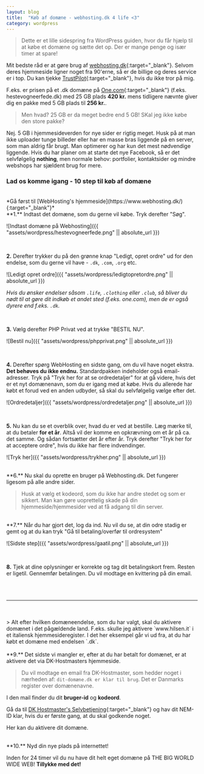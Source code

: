 ```yaml
---
layout: blog
title:  "Køb af domæne - webhosting.dk 4 life <3"
category: wordpress
---
```


> Dette er et lille sidespring fra WordPress guiden, hvor du får hjælp til at købe et domæne og sætte det op. Der er mange penge og især timer at spare!

Mit bedste råd er at gøre brug af [webhosting.dk](https://www.webhosting.dk/){:target="_blank"}. Selvom deres hjemmeside ligner noget fra 90'erne, så er de billige og deres service er i top. Du kan tjekke [TrustPilot](https://dk.trustpilot.com/review/www.webhosting.dk){:target="_blank"}, hvis du ikke tror på mig. 

F.eks. er prisen på et .dk domæne på [One.com](https://www.one.com/da/){:target="_blank"} (f.eks. hestevogneerfede.dk) med 25 GB plads **420 kr.** mens tidligere nævnte giver dig en pakke med 5 GB plads til **256 kr.**. 

> Men hvad? 25 GB er da meget bedre end 5 GB! SKal jeg ikke købe den store pakke?

Nej. 5 GB i hjemmesideverden for nye sider er rigtig meget. Husk på at man ikke uploader tunge billeder eller har en masse bras liggende på en server, som man aldrig får brugt. Man optimerer og har kun det mest nødvendige liggende. Hvis du har planer om at starte det nye Facebook, så er det selvfølgelig **nothing**, men normale behov: portfolier, kontaktsider og mindre webshops har sjældent brug for mere.

### Lad os komme igang - 10 step til køb af domæne

<br>
*Gå først til [WebHosting's hjemmeside](https://www.webhosting.dk/){:target="_blank"}*

<br>
**1.** Indtast det domæne, som du gerne vil købe. Tryk derefter "Søg".

![Indtast domæne på Webhosting]({{ "assets/wordpress/hestevogneerfede.png" || absolute_url }})

<br>

**2.** Derefter trykker du på den grønne knap "Ledigt, opret ordre" ud for den endelse, som du gerne vil have - `.dk`, `.com`, `.org` etc.

![Ledigt opret ordre]({{ "assets/wordpress/ledigtopretordre.png" || absolute_url }})

*Hvis du ønsker endelser såsom `.life`, `.clothing` eller `.club`, så bliver du nødt til at gøre dit indkøb et andet sted (f.eks. one.com), men de er også dyrere end f.eks. `.dk`.*

<br>

**3.** Vælg derefter PHP Privat ved at trykke "BESTIL NU".


![Bestil nu]({{ "assets/wordpress/phpprivat.png" || absolute_url }})


<br>

**4.** Derefter spørg WebHosting en sidste gang, om du vil have noget ekstra. **Det behøves du ikke endnu.** Standardpakken indeholder også email-adresser. Tryk på "Tryk her for at se ordredetaljer" for at gå videre, hvis det er et nyt domænenavn, som du er igang med at købe. Hvis du allerede har købt et forud ved en anden udbyder, så skal du selvfølgelig vælge efter det.


![Ordredetaljer]({{ "assets/wordpress/ordredetaljer.png" || absolute_url }})


<br>

**5.** Nu kan du se et overblik over, hvad du er ved at bestille. Læg mærke til, at du betaler **for et år**. Altså vil der komme en opkrævning om et år på ca. det samme. Og sådan fortsætter det år efter år.
Tryk derefter "Tryk her for at acceptere ordre", hvis du ikke har flere indvendinger.

![Tryk her]({{ "assets/wordpress/trykher.png" || absolute_url }})

<br>
**6.** Nu skal du oprette en bruger på Webhosting.dk. Det fungerer ligesom på alle andre sider. 

> Husk at vælg et kodeord, som du ikke har andre stedet og som er sikkert. Man kan gøre uoprettelig skade på din hjemmeside/hjemmesider ved at få adgang til din server.

<br>
**7.** Når du har gjort det, log da ind. Nu vil du se, at din odre stadig er gemt og at du kan tryk "Gå til betaling/overfør til ordresystem"

![Sidste step]({{ "assets/wordpress/gaatil.png" || absolute_url }})

<br>

**8.** Tjek at dine oplysninger er korrekte og tag dit betalingskort frem. Resten er ligetil. Gennemfør betalingen. Du vil modtage en kvittering på din email.

<br>
<br>

-----------------------

<br>
<br>
> Alt efter hvilken domæneendelse, som du har valgt, skal du aktivere domænet i det pågældende land. F.eks. skulle jeg aktivere `www.hilsen.it` i et italiensk hjemmesideregister. I det her eksempel går vi ud fra, at du har købt et domæne med endelsen `.dk`.


<br>
<br>
**9.** Det sidste vi mangler er, efter at du har betalt for domænet, er at aktivere det via DK-Hostmasters hjemmeside. 

> Du vil modtage en email fra DK-Hostmaster, som hedder noget i nærheden af: `dit-domæne.dk er klar til brug`. Det er Danmarks register over domænenavne.

I den mail finder du dit **bruger-id** og **kodeord**. 

Gå da til [DK Hostmaster's Selvbetjening](https://selvbetjening.dk-hostmaster.dk/){:target="_blank"} og hav dit NEM-ID klar, hvis du er første gang, at du skal godkende noget.

Her kan du aktivere dit domæne.


<br>
**10.** Nyd din nye plads på internettet!

Inden for 24 timer vil du nu have dit helt eget domæne på THE BIG WORLD WIDE WEB! **Tillykke med det!**















